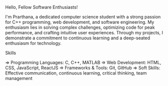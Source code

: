 Hello, Fellow Software Enthusiasts!

I'm Prarthana, a dedicated computer science student with a strong passion for C++ programming, web development, and software engineering. My enthusiasm lies in solving complex challenges, optimizing code for peak performance, and crafting intuitive user experiences. Through my projects, I demonstrate a commitment to continuous learning and a deep-seated enthusiasm for technology.

Skills

=> Programming Languages: C, C++, MATLAB
=> Web Development: HTML, CSS, JavaScript, ReactJS
=> Frameworks & Tools: Git, GitHub
=> Soft Skills: Effective communication, continuous learning, critical thinking, team management
